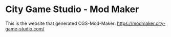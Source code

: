 # City Game Studio - Mod Maker

This is the website that generated CGS-Mod-Maker:
https://modmaker.city-game-studio.com/
